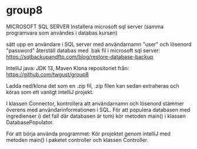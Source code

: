 # group8
MICROSOFT SQL SERVER
Installera microsoft sql server (samma programvara som användes i databas kursen)

sätt upp en användare i SQL server med användarnamn "user" och lösenord "password"
återställ databas med .bak fil i microsoft sql server:
https://sqlbackupandftp.com/blog/restore-database-backup

IntelliJ
java: JDK 13, Maven 
Klona repositoriet från: https://github.com/twgust/group8

Ladda ned/klona det som en .zip fil, .zip filen kan sedan extraheras och köras
som ett vanligt intelliJ projekt. 

I klassen Connector, kontrollera att användarnamn och lösenord stämmer överens med användarinformationen i SQL.
För att populera databasen med ingredienser (i det fall där databasen är tom) kör metoden main() i klassen DatabasePopulator.

För att börja använda programmet:
Kör projektet genom intelliJ med metoden main() i paketet controller och klassen Controller.

